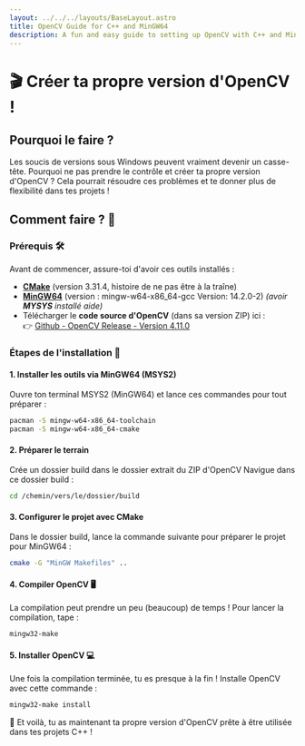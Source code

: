 ```yaml
---
layout: ../../../layouts/BaseLayout.astro
title: OpenCV Guide for C++ and MinGW64
description: A fun and easy guide to setting up OpenCV with C++ and MinGW64.
---
```


# 🎬 Créer ta propre version d'OpenCV !

## Pourquoi le faire ?
Les soucis de versions sous Windows peuvent vraiment devenir un casse-tête. Pourquoi ne pas prendre le contrôle et créer ta propre version d'OpenCV ? Cela pourrait résoudre ces problèmes et te donner plus de flexibilité dans tes projets !

## Comment faire ? 🎯

### Prérequis 🛠️
Avant de commencer, assure-toi d'avoir ces outils installés :
- **[CMake](https://cmake.org/download/)** (version 3.31.4, histoire de ne pas être à la traîne)
- **[MinGW64](https://packages.msys2.org/packages/mingw-w64-x86_64-gcc)** (version : mingw-w64-x86_64-gcc Version: 14.2.0-2) *(avoir **MYSYS** installé aide)*
- Télécharger le **code source d'OpenCV** (dans sa version ZIP) ici :  
  👉 [Github - OpenCV Release - Version 4.11.0](https://github.com/opencv/opencv/releases/tag/4.11.0)

### Étapes de l'installation 🚀

#### 1. Installer les outils via **MinGW64** (MSYS2)
Ouvre ton terminal MSYS2 (MinGW64) et lance ces commandes pour tout préparer :
```bash
pacman -S mingw-w64-x86_64-toolchain
pacman -S mingw-w64-x86_64-cmake
```
#### 2. Préparer le terrain
Crée un dossier build dans le dossier extrait du ZIP d'OpenCV
Navigue dans ce dossier build :
```bash
cd /chemin/vers/le/dossier/build
```
#### 3. Configurer le projet avec CMake
Dans le dossier build, lance la commande suivante pour préparer le projet pour MinGW64 :

```bash
cmake -G "MinGW Makefiles" ..
```
#### 4. Compiler OpenCV 🖥️
La compilation peut prendre un peu (beaucoup) de temps ! Pour lancer la compilation, tape :

```bash
mingw32-make
```
#### 5. Installer OpenCV 💻
Une fois la compilation terminée, tu es presque à la fin ! Installe OpenCV avec cette commande :

```bash
mingw32-make install
```
🎉 Et voilà, tu as maintenant ta propre version d'OpenCV prête à être utilisée dans tes projets C++ !